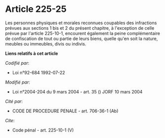 # Article 225-25

Les personnes physiques et morales reconnues coupables des infractions prévues aux sections 1 bis et 2 du présent chapitre, à
l'exception de celle prévue par l'article 225-10-1, encourent également la peine complémentaire de confiscation de tout ou
partie de leurs biens, quelle qu'en soit la nature, meubles ou immeubles, divis ou indivis.

**Liens relatifs à cet article**

_Codifié par_:

  - Loi n°92-684 1992-07-22

_Modifié par_:

  - Loi n°2004-204 du 9 mars 2004 - art. 35 () JORF 10 mars 2004

_Cité par_:

  - CODE DE PROCEDURE PENALE - art. 706-36-1 (Ab)

_Cite_:

  - Code pénal - art. 225-10-1 (V)
